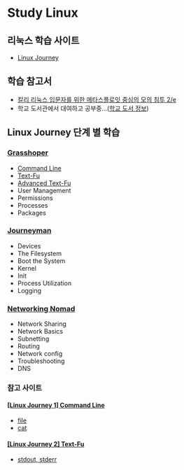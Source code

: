 # Study Linux

## 리눅스 학습 사이트
- [Linux Journey](https://linuxjourney.com/)

## 학습 참고서
- [칼리 리눅스 입문자를 위한 메타스플로잇 중심의 모의 침투 2/e](http://acornpub.co.kr/book/meatsploit-pentest-2e)
- 학교 도서관에서 대여하고 공부중...([학교 도서 정보](http://library.hallym.ac.kr/search/detail/CATTOT000079199623?mainLink=/search/tot&briefLink=/search/tot/result?os=DESC_A_q=%EC%B9%BC%EB%A6%AC+%EB%A6%AC%EB%88%85%EC%8A%A4_A_websysdiv=tot_A_st=FRNT_A_oi=DISP06_A_y=0_A_x=0_A_si=TOTAL))

## Linux Journey 단계 별 학습
### [Grasshoper](https://github.com/KangBokyeong/Study_Linux/tree/master/Grasshoper)
- [Command Line](https://github.com/KangBokyeong/Study_Linux/blob/master/Grasshoper/%5BLinux%20Journey%201%5D%20Command%20Line.md)
- [Text-Fu](https://github.com/KangBokyeong/Study_Linux/blob/master/Grasshoper/%5BLinux%20Journey%202%5D%20Text-Fu.md)
- [Advanced Text-Fu](https://github.com/KangBokyeong/Study_Linux/blob/master/Grasshoper/%5BLinux%20Journey%203%5D%20Advanced%20Text-Fu.md)
- User Management
- Permissions
- Processes
- Packages

### [Journeyman](https://github.com/KangBokyeong/Study_Linux/tree/master/Journeyman)
- Devices
- The Filesystem
- Boot the System
- Kernel
- Init
- Process Utilization
- Logging

### [Networking Nomad](https://github.com/KangBokyeong/Study_Linux/tree/master/Networking%20Nomad)
- Network Sharing
- Network Basics
- Subnetting
- Routing
- Network config
- Troubleshooting
- DNS

### 참고 사이트
#### [[Linux Journey 1] Command Line](https://github.com/KangBokyeong/Study_Linux/blob/master/Grasshoper/%5BLinux%20Journey%201%5D%20Command%20Line.md)
- [file](https://korbillgates.tistory.com/161)
- [cat](http://www.incodom.kr/Linux/%EA%B8%B0%EB%B3%B8%EB%AA%85%EB%A0%B9%EC%96%B4/cat)
#### [[Linux Journey 2] Text-Fu](https://github.com/KangBokyeong/Study_Linux/blob/master/Grasshoper/%5BLinux%20Journey%202%5D%20Text-Fu.md)
- [stdout, stderr](https://sarc.io/index.php/forum/tips/551-linux-stdout-stderr-dev-null)

